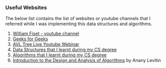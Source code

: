 ### Useful Websites

The below list contains the list of websites or youtube channels that I referred while I was implementing this data structures and algorithms.

1. [William Fiset - youtube channel](https://www.youtube.com/channel/UCD8yeTczadqdARzQUp29PJw)
2. [Geeks for Geeks](https://www.geeksforgeeks.org/)
3. [AVL Tree Live Youtube Webinar](https://www.youtube.com/watch?v=a96JFhw5Ee4)
4. [Data Structures that I learnt during my CS degree](http://gtu-info.com/Subject/2130702/DS/Data_Structures/Syllabus)
5. [Algorithms that I learnt during my CS degree](http://gtu-info.com/Subject/2150703/ADA/Analysis_and_Design_of_Algorithms/Syllabus)
6. [Introduction to the Design and Analysis of Algorithms](https://amzn.to/2WPFzuW) by Anany Levitin

